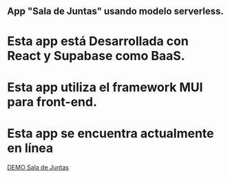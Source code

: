 ## App "Sala de Juntas" usando modelo serverless.
# Esta app está Desarrollada con React y Supabase como BaaS.
# Esta app utiliza el framework MUI para front-end.
# Esta app se encuentra actualmente en línea

[DEMO Sala de Juntas]("https://astonishing-sfogliatella-7685aa.netlify.app")